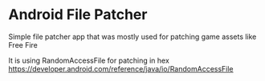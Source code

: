 # Android File Patcher

Simple file patcher app that was mostly used for patching game assets like Free Fire

It is using RandomAccessFile for patching in hex https://developer.android.com/reference/java/io/RandomAccessFile